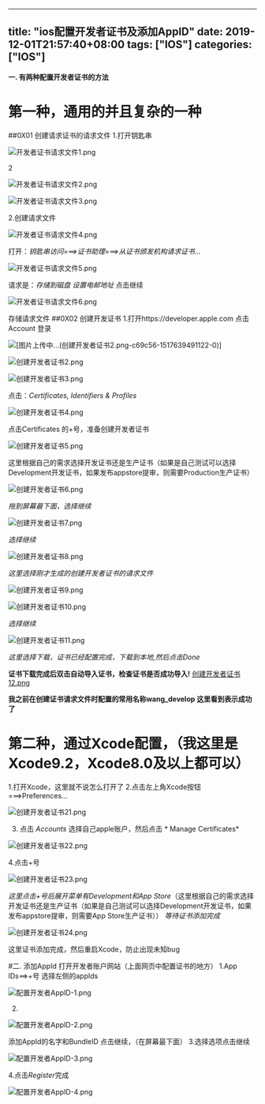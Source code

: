 ﻿
---
title: "ios配置开发者证书及添加AppID"
date: 2019-12-01T21:57:40+08:00
tags: ["IOS"]
categories: ["IOS"]
---

<!--more-->


**一. 有两种配置开发者证书的方法**
# 第一种，通用的并且复杂的一种
##0X01 创建请求证书的请求文件
  1.打开钥匙串


![开发者证书请求文件1.png](http://upload-images.jianshu.io/upload_images/1095643-3c1099f5a8c6b7f0.png?imageMogr2/auto-orient/strip%7CimageView2/2/w/1240)  



2

![开发者证书请求文件2.png](http://upload-images.jianshu.io/upload_images/1095643-87d16259a7fd86ad.png?imageMogr2/auto-orient/strip%7CimageView2/2/w/1240)  




![开发者证书请求文件3.png](http://upload-images.jianshu.io/upload_images/1095643-9162cd518a4824f4.png?imageMogr2/auto-orient/strip%7CimageView2/2/w/1240)  

2.创建请求文件



![开发者证书请求文件4.png](http://upload-images.jianshu.io/upload_images/1095643-a179cd60b065d1ae.png?imageMogr2/auto-orient/strip%7CimageView2/2/w/1240)  

打开：*钥匙串访问===>证书助理===>从证书颁发机构请求证书...*



![开发者证书请求文件5.png](http://upload-images.jianshu.io/upload_images/1095643-28c509ebed45a12f.png?imageMogr2/auto-orient/strip%7CimageView2/2/w/1240)  

请求是：*存储到磁盘*
*设置电邮地址*
点击继续


![开发者证书请求文件6.png](http://upload-images.jianshu.io/upload_images/1095643-4f7c1d6eb8791e83.png?imageMogr2/auto-orient/strip%7CimageView2/2/w/1240)  

存储请求文件
##0X02 创建开发证书
1.打开https://developer.apple.com 点击Account 登录

![[图片上传中...(创建开发者证书2.png-c69c56-1517639491122-0)]
](http://upload-images.jianshu.io/upload_images/1095643-f017dfd4c9ea901a.png?imageMogr2/auto-orient/strip%7CimageView2/2/w/1240)



![创建开发者证书2.png](http://upload-images.jianshu.io/upload_images/1095643-2b64c98e0c19c5e4.png?imageMogr2/auto-orient/strip%7CimageView2/2/w/1240)  




![创建开发者证书3.png](http://upload-images.jianshu.io/upload_images/1095643-425ddfe1e5281860.png?imageMogr2/auto-orient/strip%7CimageView2/2/w/1240)  


点击：*Certificates, Identifiers & Profiles*


![创建开发者证书4.png](http://upload-images.jianshu.io/upload_images/1095643-1b4524e663b64ebf.png?imageMogr2/auto-orient/strip%7CimageView2/2/w/1240)  

点击Certificates 的+号，准备创建开发者证书


![创建开发者证书5.png](http://upload-images.jianshu.io/upload_images/1095643-9f3d59546a22ffd0.png?imageMogr2/auto-orient/strip%7CimageView2/2/w/1240)  

这里根据自己的需求选择开发证书还是生产证书（如果是自己测试可以选择Development开发证书，如果发布appstore提审，则需要Production生产证书）



![创建开发者证书6.png](http://upload-images.jianshu.io/upload_images/1095643-400d94cbef0fc850.png?imageMogr2/auto-orient/strip%7CimageView2/2/w/1240)  

*拖到屏幕最下面，选择继续*



![创建开发者证书7.png](http://upload-images.jianshu.io/upload_images/1095643-53c8dfc36a1285e3.png?imageMogr2/auto-orient/strip%7CimageView2/2/w/1240)  

*选择继续*


![创建开发者证书8.png](http://upload-images.jianshu.io/upload_images/1095643-8ed297c64eb13a77.png?imageMogr2/auto-orient/strip%7CimageView2/2/w/1240)  

*这里选择刚才生成的创建开发者证书的请求文件*


![创建开发者证书9.png](http://upload-images.jianshu.io/upload_images/1095643-d36cf6cbfbb2fd74.png?imageMogr2/auto-orient/strip%7CimageView2/2/w/1240)  



![创建开发者证书10.png](http://upload-images.jianshu.io/upload_images/1095643-1cfff855cb956cf8.png?imageMogr2/auto-orient/strip%7CimageView2/2/w/1240)  

*选择继续*


![创建开发者证书11.png](http://upload-images.jianshu.io/upload_images/1095643-c2ed8e152fc833bb.png?imageMogr2/auto-orient/strip%7CimageView2/2/w/1240)  

*这里选择下载，证书已经配置完成，下载到本地,然后点击Done*

**证书下载完成后双击自动导入证书，检查证书是否成功导入!**
[创建开发者证书12.png](http://upload-images.jianshu.io/upload_images/1095643-90bf059efbd967be.png?imageMogr2/auto-orient/strip%7CimageView2/2/w/1240)

**我之前在创建证书请求文件时配置的常用名称wang_develop 这里看到表示成功了**

# 第二种，通过Xcode配置，（我这里是Xcode9.2，Xcode8.0及以上都可以）
1.打开Xcode，这里就不说怎么打开了
2.点击左上角Xcode按钮===>Preferences...


![创建开发者证书21.png](http://upload-images.jianshu.io/upload_images/1095643-47911c2aa385a337.png?imageMogr2/auto-orient/strip%7CimageView2/2/w/1240)  

3. 点击 *Accounts* 选择自己apple账户，然后点击 * Manage Certificates*


![创建开发者证书22.png](http://upload-images.jianshu.io/upload_images/1095643-e60370cfb454a271.png?imageMogr2/auto-orient/strip%7CimageView2/2/w/1240)  


4.点击+号


![创建开发者证书23.png](http://upload-images.jianshu.io/upload_images/1095643-766b45adcc0bc4eb.png?imageMogr2/auto-orient/strip%7CimageView2/2/w/1240)  


*这里点击+号后展开菜单有Development和App Store*（这里根据自己的需求选择开发证书还是生产证书（如果是自己测试可以选择Development开发证书，如果发布appstore提审，则需要App Store生产证书））
*等待证书添加完成*


![创建开发者证书24.png](http://upload-images.jianshu.io/upload_images/1095643-0dc121553d666943.png?imageMogr2/auto-orient/strip%7CimageView2/2/w/1240)  

这里证书添加完成，然后重启Xcode，防止出现未知bug

#二.  添加AppId
打开开发者账户网站（上面网页中配置证书的地方）
1.App IDs==>+号
选择左侧的appIds


![配置开发者AppID-1.png](http://upload-images.jianshu.io/upload_images/1095643-6fa59263807032c8.png?imageMogr2/auto-orient/strip%7CimageView2/2/w/1240)  

2.


![配置开发者AppID-2.png](http://upload-images.jianshu.io/upload_images/1095643-3b6dded1164aac38.png?imageMogr2/auto-orient/strip%7CimageView2/2/w/1240)  

添加AppId的名字和BundleID
点击继续，（在屏幕最下面）
3.选择选项点击继续


![配置开发者AppID-3.png](http://upload-images.jianshu.io/upload_images/1095643-d0ce20fcc5961fa9.png?imageMogr2/auto-orient/strip%7CimageView2/2/w/1240)  


4.点击*Register*完成


![配置开发者AppID-4.png](http://upload-images.jianshu.io/upload_images/1095643-f7b559b6ce9b9753.png?imageMogr2/auto-orient/strip%7CimageView2/2/w/1240)  






